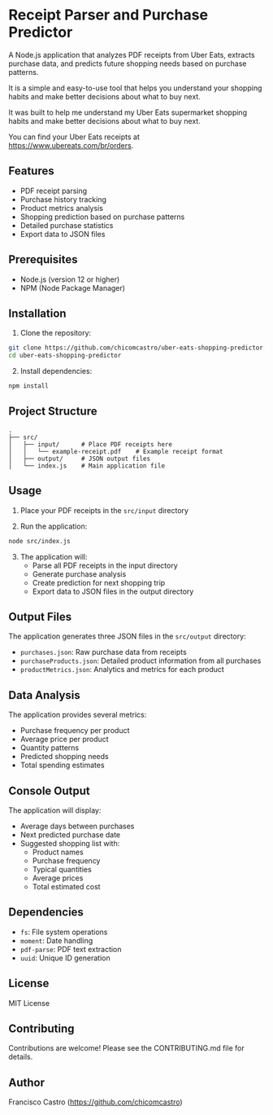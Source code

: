 # Receipt Parser and Purchase Predictor

A Node.js application that analyzes PDF receipts from Uber Eats, extracts purchase data, and predicts future shopping needs based on purchase patterns.

It is a simple and easy-to-use tool that helps you understand your shopping habits and make better decisions about what to buy next.

It was built to help me understand my Uber Eats supermarket shopping habits and make better decisions about what to buy next.

You can find your Uber Eats receipts at https://www.ubereats.com/br/orders.

## Features

- PDF receipt parsing
- Purchase history tracking
- Product metrics analysis
- Shopping prediction based on purchase patterns
- Detailed purchase statistics
- Export data to JSON files

## Prerequisites

- Node.js (version 12 or higher)
- NPM (Node Package Manager)

## Installation

1. Clone the repository:
```bash
git clone https://github.com/chicomcastro/uber-eats-shopping-predictor.git
cd uber-eats-shopping-predictor
```

2. Install dependencies:
```bash
npm install
```

## Project Structure

```
.
├── src/
│   ├── input/      # Place PDF receipts here
│   │   └── example-receipt.pdf    # Example receipt format
│   ├── output/     # JSON output files
│   └── index.js    # Main application file
```

## Usage

1. Place your PDF receipts in the `src/input` directory

2. Run the application:
```bash
node src/index.js
```

3. The application will:
   - Parse all PDF receipts in the input directory
   - Generate purchase analysis
   - Create prediction for next shopping trip
   - Export data to JSON files in the output directory

## Output Files

The application generates three JSON files in the `src/output` directory:

- `purchases.json`: Raw purchase data from receipts
- `purchaseProducts.json`: Detailed product information from all purchases
- `productMetrics.json`: Analytics and metrics for each product

## Data Analysis

The application provides several metrics:
- Purchase frequency per product
- Average price per product
- Quantity patterns
- Predicted shopping needs
- Total spending estimates

## Console Output

The application will display:
- Average days between purchases
- Next predicted purchase date
- Suggested shopping list with:
  - Product names
  - Purchase frequency
  - Typical quantities
  - Average prices
  - Total estimated cost

## Dependencies

- `fs`: File system operations
- `moment`: Date handling
- `pdf-parse`: PDF text extraction
- `uuid`: Unique ID generation

## License

MIT License

## Contributing

Contributions are welcome! Please see the CONTRIBUTING.md file for details.

## Author

Francisco Castro (https://github.com/chicomcastro)
